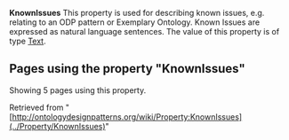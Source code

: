 __KnownIssues__
This property is used for describing known issues, e.g. relating to an ODP pattern or Exemplary Ontology. Known Issues are expressed as natural language sentences.
The value of this property is of type [Text](../Type/Text "Type:Text").




  


## Pages using the property "KnownIssues"


Showing 5 pages using this property.



Retrieved from "[http://ontologydesignpatterns.org/wiki/Property:KnownIssues](../Property/KnownIssues)"